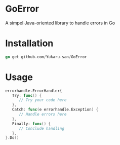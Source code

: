 # GoError
A simpel Java-oriented library to handle errors in Go

# Installation
```go
go get github.com/Yukaru-san/GoError
```

# Usage
```go
errorhandle.ErrorHandler{
   Try: func() {
      // Try your code here
   },
   Catch: func(e errorhandle.Exception) {
      // Handle errors here
   },
   Finally: func() {
      // Conclude handling
   },
}.Do()
```
